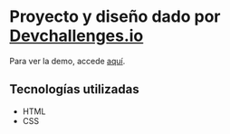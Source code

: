 # Proyecto y diseño dado por [Devchallenges.io](https://devchallenges.io/)
Para ver la demo, accede [aquí](https://ponvscript.github.io/testimonial-page/).

## Tecnologías utilizadas
- HTML
- CSS
